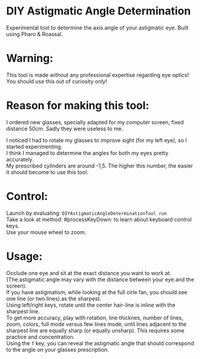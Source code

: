 # DIY Astigmatic Angle Determination
Experimental tool to determine the axis angle of your astigmatic eye.
Built using Pharo & Roassal.
                                                                                                    
# Warning:
This tool is made without any professional expertise regarding eye optics!
You should use this out of curiosity only!

# Reason for making this tool:
I ordered new glasses, specially adapted for my computer screen, fixed distance 50cm. Sadly they were useless to me.

I noticed I had to rotate my glasses to improve sight (for my left eye), so I started experimenting.  
I think I managed to determine the angles for both my eyes pretty accurately.  
My prescribed cylinders are around -1,5. The higher this number, the easier it should become to use this tool.

# Control:
Launch by evaluating: `DIYAstigmaticAngleDeterminationTool run`  
Take a look at method: #processKeyDown: to learn about keyboard control keys.  
Use your mouse wheel to zoom.

# Usage:
Occlude one eye and sit at the exact distance you want to work at.  
(The astigmatic angle may vary with the distance between your eye and the screen).  
If you have astigmatism, while looking at the full cirle fan, you should see one line (or two lines) as the sharpest.  
Using left/right keys, rotate until the center hair-line is inline with the sharpest line.  
To get more accuracy, play with rotation, line thicknes, number of lines, zoom, colors, full mode versus few lines mode,
until lines adjacent to the sharpest line are equally sharp (or equally unsharp).
This requires some practice and concentration.  
Using the `T` key, you can reveal the astigmatic angle that should correspond to the angle on your glasses prescription.

